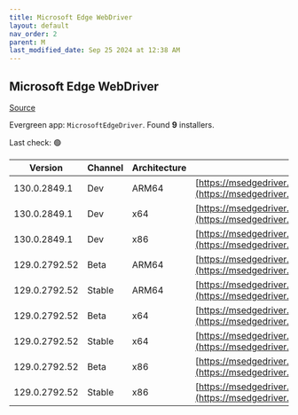```yaml
---
title: Microsoft Edge WebDriver
layout: default
nav_order: 2
parent: M
last_modified_date: Sep 25 2024 at 12:38 AM
---
```


## Microsoft Edge WebDriver

[Source](https://www.microsoft.com/edge)

Evergreen app: `MicrosoftEdgeDriver`. Found **9** installers.

Last check: 🟢

| Version       | Channel | Architecture | URI                                                                                                                                            |
| ------------- | ------- | ------------ | ---------------------------------------------------------------------------------------------------------------------------------------------- |
| 130.0.2849.1  | Dev     | ARM64        | [https://msedgedriver.azureedge.net/130.0.2849.1/edgedriver_arm64.zip](https://msedgedriver.azureedge.net/130.0.2849.1/edgedriver_arm64.zip)   |
| 130.0.2849.1  | Dev     | x64          | [https://msedgedriver.azureedge.net/130.0.2849.1/edgedriver_win64.zip](https://msedgedriver.azureedge.net/130.0.2849.1/edgedriver_win64.zip)   |
| 130.0.2849.1  | Dev     | x86          | [https://msedgedriver.azureedge.net/130.0.2849.1/edgedriver_win32.zip](https://msedgedriver.azureedge.net/130.0.2849.1/edgedriver_win32.zip)   |
| 129.0.2792.52 | Beta    | ARM64        | [https://msedgedriver.azureedge.net/129.0.2792.52/edgedriver_arm64.zip](https://msedgedriver.azureedge.net/129.0.2792.52/edgedriver_arm64.zip) |
| 129.0.2792.52 | Stable  | ARM64        | [https://msedgedriver.azureedge.net/129.0.2792.52/edgedriver_arm64.zip](https://msedgedriver.azureedge.net/129.0.2792.52/edgedriver_arm64.zip) |
| 129.0.2792.52 | Beta    | x64          | [https://msedgedriver.azureedge.net/129.0.2792.52/edgedriver_win64.zip](https://msedgedriver.azureedge.net/129.0.2792.52/edgedriver_win64.zip) |
| 129.0.2792.52 | Stable  | x64          | [https://msedgedriver.azureedge.net/129.0.2792.52/edgedriver_win64.zip](https://msedgedriver.azureedge.net/129.0.2792.52/edgedriver_win64.zip) |
| 129.0.2792.52 | Beta    | x86          | [https://msedgedriver.azureedge.net/129.0.2792.52/edgedriver_win32.zip](https://msedgedriver.azureedge.net/129.0.2792.52/edgedriver_win32.zip) |
| 129.0.2792.52 | Stable  | x86          | [https://msedgedriver.azureedge.net/129.0.2792.52/edgedriver_win32.zip](https://msedgedriver.azureedge.net/129.0.2792.52/edgedriver_win32.zip) |
